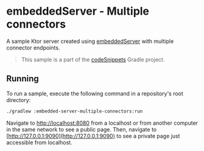 # embeddedServer - Multiple connectors

A sample Ktor server created using [embeddedServer](https://ktor.io/docs/create-server.html#embedded-server) with multiple connector endpoints.
> This sample is a part of the [codeSnippets](../../README.md) Gradle project.

## Running

To run a sample, execute the following command in a repository's root directory:
```bash
./gradlew :embedded-server-multiple-connectors:run
```

Navigate to [http://localhost:8080](http://localhost:8080) from a localhost or from another computer in the same network to see a public page.
Then, navigate to [http://127.0.0.1:9090](http://127.0.0.1:9090) to see a private page just accessible from localhost.

